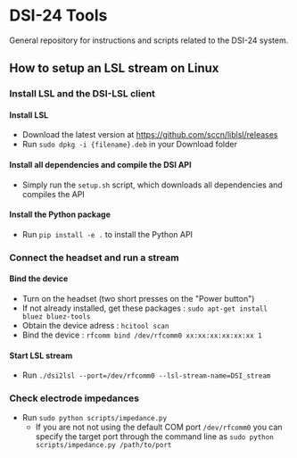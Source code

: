 # DSI-24 Tools
General repository for instructions and scripts related to the DSI-24 system.

## How to setup an LSL stream on Linux

### Install LSL and the DSI-LSL client
#### Install LSL
- Download the latest version at https://github.com/sccn/liblsl/releases
- Run `sudo dpkg -i {filename}.deb` in your Download folder
#### Install all dependencies and compile the DSI API
- Simply run the `setup.sh` script, which downloads all dependencies and compiles the API
#### Install the Python package
- Run `pip install -e .` to install the Python API

### Connect the headset and run a stream
#### Bind the device
- Turn on the headset (two short presses on the "Power button")
- If not already installed, get these packages : `sudo apt-get install bluez bluez-tools`
- Obtain the device adress : `hcitool scan`
- Bind the device : `rfcomm bind /dev/rfcomm0 xx:xx:xx:xx:xx:xx 1`
#### Start LSL stream
- Run `./dsi2lsl --port=/dev/rfcomm0 --lsl-stream-name=DSI_stream`

### Check electrode impedances
- Run `sudo python scripts/impedance.py`
  - If you are not not using the default COM port `/dev/rfcomm0` you can specify the target port through the command line as `sudo python scripts/impedance.py /path/to/port`
